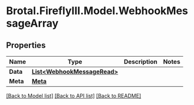 # Brotal.FireflyIII.Model.WebhookMessageArray

## Properties

Name | Type | Description | Notes
------------ | ------------- | ------------- | -------------
**Data** | [**List&lt;WebhookMessageRead&gt;**](WebhookMessageRead.md) |  | 
**Meta** | [**Meta**](Meta.md) |  | 

[[Back to Model list]](../../README.md#documentation-for-models) [[Back to API list]](../../README.md#documentation-for-api-endpoints) [[Back to README]](../../README.md)

